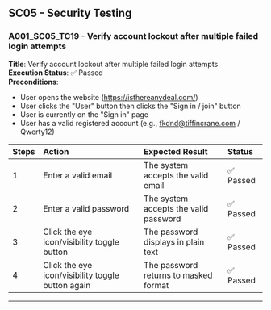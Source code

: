## SC05 - Security Testing

### A001_SC05_TC19 - Verify account lockout after multiple failed login attempts
**Title**: Verify account lockout after multiple failed login attempts <br>
**Execution Status**: ✅ Passed <br>
**Preconditions**: 
- User opens the website (https://isthereanydeal.com/)
- User clicks the "User" button then clicks the "Sign in / join" button
- User is currently on the "Sign in" page
- User has a valid registered account (e.g., fkdnd@tiffincrane.com / Qwerty12)

| Steps | Action | Expected Result | Status |
| :--- | :--- | :--- |:--- |
| 1 | Enter a valid email | The system accepts the valid email | ✅ Passed |
| 2 | Enter a valid password | The system accepts the valid password | ✅ Passed |
| 3 | Click the eye icon/visibility toggle button | The password displays in plain text | ✅ Passed |
| 4 | Click the eye icon/visibility toggle button again | The password returns to masked format | ✅ Passed |

---
